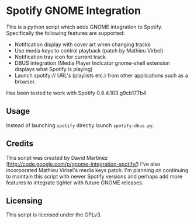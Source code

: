 Spotify GNOME Integration
=========================

This is a python script which adds GNOME integration to Spotify. Specifically
the following features are supported:

* Notification display with cover art when changing tracks
* Use media keys to control playback (patch by Mathieu Virbel)
* Notification tray icon for current track
* DBUS integration (Media Player Indicator gnome-shell extension displays what Spotify is playing)
* Launch spotify:// URL's (playlists etc.) from other applications such as a browser.

Has been tested to work with Spotify 0.8.4.103.g9cb177b4

## Usage

Instead of launching `spotify` directly launch `spotify-dbus.py`.

## Credits

This script was created by David Martinez (http://code.google.com/p/gnome-integration-spotify/)
I've also incorporated Mathieu Virbel's media keys patch. I'm planning on
continuing to maintain this script with newer Spotify versions and perhaps add
more features to integrate tighter with future GNOME releases.

## Licensing

This script is licensed under the GPLv3.
